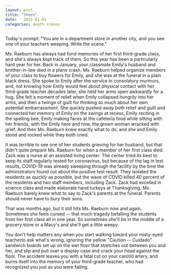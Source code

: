 ```yaml
---
layout: post
title: "Shoes"
date:   2021-01-01
categories: death scenes
---
```

Today's prompt: "You are in a department store in another city, and you see one of your teachers weeping. Write the scene."

Ms. Raeburn has always had fond memories of her first third-grade class, and she's always kept track of them. So this year has been a particularly hard year for her. Back in January, your classmate Emily's husband and brother-in-law died in a plane crash. Ms. Raeburn helped organize members of your class to buy flowers for Emily, and she was at the funeral in a plain black dress. She spoke to Emily after the service in consolatory murmurs, and, not knowing how Emily would feel about physical contact with her third-grade teacher decades later, she held her arms open awkwardly for a hug. She felt a moment of relief when Emily collapsed hungrily into her arms, and then a twinge of guilt for thinking so much about her own potential embarrassment. She quickly pushed away both relief and guilt and connected her memory of Emily on the swings at recess, Emily reciting in the spelling bee, Emily making faces at the cafeteria food while sitting with her friends, with the Emily here and now, the grown woman wracked with grief. And then Ms. Raeburn knew exactly what to do, and she and Emily stood and rocked while they both cried.

It was terrible to see one of her students grieving for her husband, but that didn't quite prepare Ms. Raeburn for when a member of her first class died. Zack was a nurse at an assisted living center. The center tried its best to keep its staff regularly tested for coronavirus, but because of the lag in test results, COVID-19 was already sweeping through the facility by the time the administrators found out about the positive test result. They isolated the residents as quickly as possible, but the wave of COVID killed 40 percent of the residents and two staff members, including Zack. Zack had excelled in science class and made elaborate hand turkeys at Thanksgiving. Ms. Raeburn barely knew what to say to Zack's parents at the funeral. Parents should never have to bury their sons. 

That was months ago, but it still hits Ms. Raeburn now and again. Sometimes she feels cursed -- that much tragedy befalling the students from her first class all in one year. So sometimes she'll be in the middle of a grocery store or a Macy's and she'll get a little weepy.

You don't help matters any when you start walking toward your misty-eyed teacherto ask what's wrong, ignoring the yellow "Caution -- Cuidado" sandwich boards set up on the wet floor that stretches out between you and her, and slip and pull over a display case and crack your head against the floor. The accident leaves you with a fatal cut on your carotid artery, and burns itself into the memory of your third-grade teacher, who had recognized you just as you were falling.

